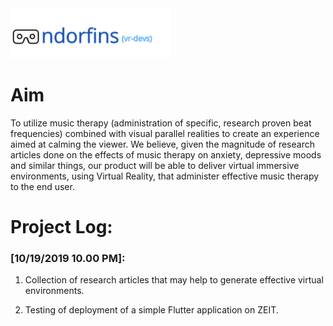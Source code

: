 <img src="images/logo.png" height="80"/> 

# Aim
To utilize music therapy (administration of specific, research proven beat frequencies) combined with visual parallel realities to create an experience aimed at calming the viewer. We believe, given the magnitude of research articles done on the effects of music therapy on anxiety, depressive moods and similar things, our product will be able to deliver virtual immersive environments, using Virtual Reality, that administer effective music therapy to the end user.

# Project Log:

### [10/19/2019 10.00 PM]: 

1. Collection of research articles that may help to generate effective virtual environments.

2. Testing of deployment of a simple Flutter application on ZEIT. 